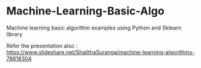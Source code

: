 # Machine-Learning-Basic-Algo
Machine learning basic algorithm examples using Python and Sklearn library

Refer the presentation also : https://www.slideshare.net/ShalithaSuranga/machine-learning-algorithms-78618304

